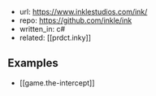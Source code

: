 
- url: https://www.inklestudios.com/ink/
- repo: https://github.com/inkle/ink
- written_in: c#
- related: [[prdct.inky]]

## Examples

- [[game.the-intercept]]